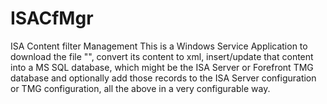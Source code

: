 # ISACfMgr
ISA Content filter Management
This is a Windows Service Application to download the file "", convert its content to xml, insert/update that content into a MS SQL database, which might be the ISA Server or Forefront TMG database and optionally add those records to the ISA Server configuration or TMG configuration, all the above in a very configurable way.
